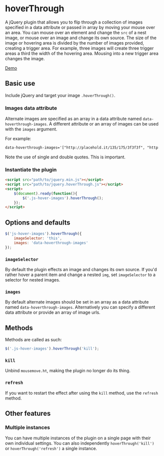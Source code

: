 # hoverThrough

A jQuery plugin that allows you to flip through a collection of images specified in a data attribute or passed in array by moving your mouse over an area. You can mouse over an element and change the `src` of a nest image, or mouse over an image and change its own source. The size of the image or hovering area is divided by the number of images provided, creating a trigger area. For example, three images will create three trigger areas a third the width of the hovering area. Mousing into a new trigger area changes the image.

[Demo](http://codepen.io/nathansh/full/dYrLaK/)

## Basic use
Include jQuery and target your image `.hoverThrough()`.

### Images data attribute
Alternate images are specified as an array in a data attribute named `data-hoverthrough-images`. A different attribute or an array of images can be used with the `images` argument.

For example:

```html
data-hoverthrough-images='["http://placehold.it/135/175/3f3f3f", "http://www.placehold.it/135/175", "http://www.placehold.it/135/175/000000"]'
```

Note the use of single and double quotes. This is important.

### Instantiate the plugin

```html
<script src="path/to/jquery.min.js"></script>
<script src="path/to/jquery.hoverThrough.js"></script>
<script>
	$(document).ready(function(){
		$('.js-hover-images').hoverThrough();
	});
</script>
```

## Options and defaults

```javascript
$('js-hover-images').hoverThrough({
	imageSelector: 'this',
	images: 'data-hoverthrough-images'
});
```

### `imageSelector`

By default the plugin effects an image and changes its own source. If you'd rather hover a parent item and change a nested `img`, set `imageSelector` to a selector for nested images.

### `images`
By default alternate images should be set in an array as a data attribute named `data-hoverthrough-images`. Alternatively you can specify a different data attribute or provide an array of image urls.

## Methods

Methods are called as such:

```javascript
$('.js-hover-images').hoverThrough('kill');
```

### `kill`
Unbind `mousemove.ht`, making the plugin no longer do its thing.

### `refresh`
If you want to restart the effect after using the `kill` method, use the `refresh` method.

## Other features

### Multiple instances
You can have multiple instances of the plugin on a single page with their own individual settings. You can also independently `hoverThrough('kill')` or `hoverThrough('refresh')` a single instance.